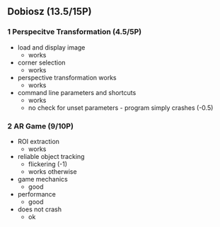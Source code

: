 ## Dobiosz (13.5/15P)

### 1 Perspecitve Transformation (4.5/5P)

 * load and display image
   * works
 * corner selection
   * works
 * perspective transformation works
   * works
 * command line parameters and shortcuts
   * works
   * no check for unset parameters - program simply crashes (-0.5)

### 2 AR Game (9/10P)

 * ROI extraction
   * works
 * reliable object tracking
   * flickering (-1)
   * works otherwise
 * game mechanics
   * good
 * performance
   * good
 * does not crash
   * ok
